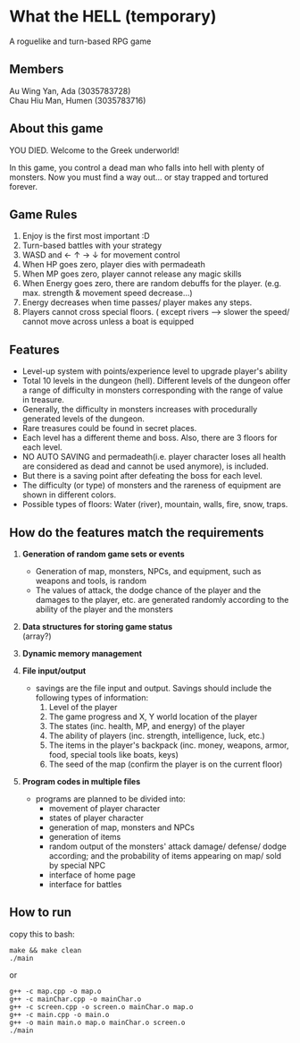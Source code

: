 # What the HELL (temporary)

A roguelike and turn-based RPG game

## Members

Au Wing Yan, Ada (3035783728)<br>
Chau Hiu Man, Humen (3035783716)

## About this game

YOU DIED. Welcome to the Greek underworld!

In this game, you control a dead man who falls into hell with plenty of monsters. Now you must find a way out… or stay trapped and tortured forever.

## Game Rules

1. Enjoy is the first most important :D<br>
2. Turn-based battles with your strategy<br>
3. WASD and ← ↑ → ↓ for movement control<br>
4. When HP goes zero, player dies with permadeath<br>
5. When MP goes zero, player cannot release any magic skills<br>
6. When Energy goes zero, there are random debuffs for the player. (e.g. max. strength & movement speed decrease...)<br>
7. Energy decreases when time passes/ player makes any steps.<br>
8. Players cannot cross special floors. ( except rivers —> slower the speed/ cannot move across unless a boat is equipped<br>

## Features

- Level-up system with points/experience level to upgrade player's ability <br>
- Total 10 levels in the dungeon (hell). Different levels of the dungeon offer a range of difficulty in monsters corresponding with the range of value in treasure.<br>
- Generally, the difficulty in monsters increases with procedurally generated levels of the dungeon.<br>
- Rare treasures could be found in secret places.<br>
- Each level has a different theme and boss. Also, there are 3 floors for each level.<br>
- NO AUTO SAVING and permadeath(i.e. player character loses all health are considered as dead and cannot be used anymore), is included. <br>
- But there is a saving point after defeating the boss for each level.<br>
- The difficulty (or type) of monsters and the rareness of equipment are shown in different colors.<br>
- Possible types of floors: Water (river), mountain, walls, fire, snow, traps.<br>

## How do the features match the requirements

1. **Generation of random game sets or events**

   - Generation of map, monsters, NPCs, and equipment, such as weapons and tools, is random <br>
   - The values of attack, the dodge chance of the player and the damages to the player, etc. are generated randomly according to the ability of the player and the monsters<br>

2. **Data structures for storing game status**
   <br>(array?)

3. **Dynamic memory management**

4. **File input/output**
   - savings are the file input and output. Savings should include the following types of information:<br>
     1. Level of the player<br>
     2. The game progress and X, Y world location of the player<br>
     3. The states (inc. health, MP, and energy) of the player<br>
     4. The ability of players (inc. strength, intelligence, luck, etc.)<br>
     5. The items in the player's backpack (inc. money, weapons, armor, food, special tools like boats, keys)<br>
     6. The seed of the map (confirm the player is on the current floor)<br>
5. **Program codes in multiple files**
   - programs are planned to be divided into:
     - movement of player character
     - states of player character
     - generation of map, monsters and NPCs
     - generation of items
     - random output of the monsters' attack damage/ defense/ dodge according; and the probability of items appearing on map/ sold by special NPC
     - interface of home page
     - interface for battles

## How to run

copy this to bash:

```
make && make clean
./main
```

or

```
g++ -c map.cpp -o map.o
g++ -c mainChar.cpp -o mainChar.o
g++ -c screen.cpp -o screen.o mainChar.o map.o
g++ -c main.cpp -o main.o
g++ -o main main.o map.o mainChar.o screen.o
./main
```
